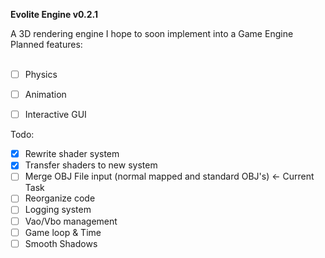<b>Evolite Engine v0.2.1</b>

A 3D rendering engine I hope to soon implement into a Game Engine
Planned features: 
<br>
<br>
- [ ] Physics
- [ ] Animation
- [ ] Interactive GUI


Todo:
- [x] Rewrite shader system
- [x] Transfer shaders to new system
- [ ] Merge OBJ File input (normal mapped and standard OBJ's) <- Current Task
- [ ] Reorganize code
- [ ] Logging system
- [ ] Vao/Vbo management
- [ ] Game loop & Time
- [ ] Smooth Shadows
